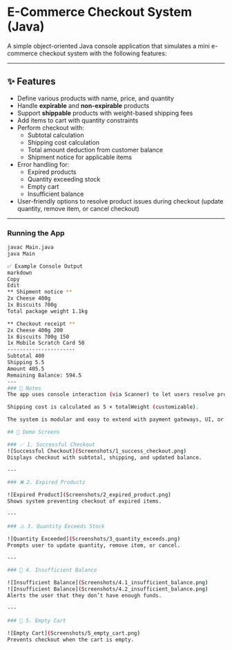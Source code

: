 # E-Commerce Checkout System (Java)

A simple object-oriented Java console application that simulates a mini e-commerce checkout system with the following features:

---

## ✨ Features

- Define various products with name, price, and quantity
- Handle **expirable** and **non-expirable** products
- Support **shippable** products with weight-based shipping fees
- Add items to cart with quantity constraints
- Perform checkout with:
  - Subtotal calculation
  - Shipping cost calculation
  - Total amount deduction from customer balance
  - Shipment notice for applicable items
- Error handling for:
  - Expired products
  - Quantity exceeding stock
  - Empty cart
  - Insufficient balance
- User-friendly options to resolve product issues during checkout (update quantity, remove item, or cancel checkout)

---

### Running the App

```bash
javac Main.java
java Main

✅ Example Console Output
markdown
Copy
Edit
** Shipment notice **
2x Cheese 400g
1x Biscuits 700g
Total package weight 1.1kg

** Checkout receipt **
2x Cheese 400g 200
1x Biscuits 700g 150
1x Mobile Scratch Card 50
----------------------
Subtotal 400
Shipping 5.5
Amount 405.5
Remaining Balance: 594.5
---
### 📌 Notes
The app uses console interaction (via Scanner) to let users resolve product issues at checkout.

Shipping cost is calculated as 5 × totalWeight (customizable).

The system is modular and easy to extend with payment gateways, UI, or databases.

## 📸 Demo Screens

### ✅ 1. Successful Checkout
![Successful Checkout](Screenshots/1_success_checkout.png)
Displays checkout with subtotal, shipping, and updated balance.

---

### ❌ 2. Expired Productz

![Expired Product](Screenshots/2_expired_product.png)
Shows system preventing checkout of expired items.

---

### ⚠️ 3. Quantity Exceeds Stock

![Quantity Exceeded](Screenshots/3_quantity_exceeds.png)
Prompts user to update quantity, remove item, or cancel.

---

### 🧾 4. Insufficient Balance

![Insufficient Balance](Screenshots/4.1_insufficient_balance.png)
![Insufficient Balance](Screenshots/4.2_insufficient_balance.png)
Alerts the user that they don’t have enough funds.

---

### 🚫 5. Empty Cart

![Empty Cart](Screenshots/5_empty_cart.png)
Prevents checkout when the cart is empty.

